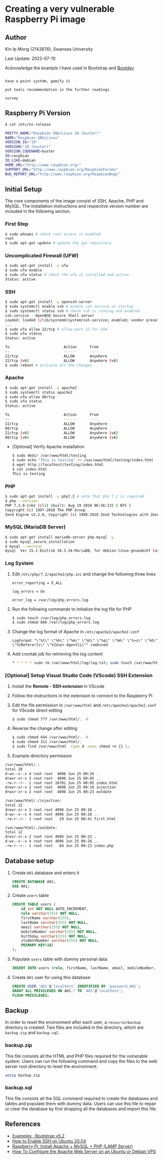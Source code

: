 # Creating a very vulnerable Raspberry Pi image

## Author

Kin Ip Mong (2143876), Swansea University

Last Update: 2022-07-10

Acknowledge the example I have used in Bootstrap and [Bootdey](https://www.bootdey.com/snippets/view/Search-Results)

```

have a point system, gamify it

put tools recommendation in the further readings

survey

```

## Raspberry Pi Version

```bash
$ cat /etc/os-release

PRETTY_NAME="Raspbian GNU/Linux 10 (buster)"
NAME="Raspbian GNU/Linux"
VERSION_ID="10"
VERSION="10 (buster)"
VERSION_CODENAME=buster
ID=raspbian
ID_LIKE=debian
HOME_URL="http://www.raspbian.org/"
SUPPORT_URL="http://www.raspbian.org/RaspbianForums"
BUG_REPORT_URL="http://www.raspbian.org/RaspbianBugs"
```

## Initial Setup

The core components of the image consist of SSH, Apache, PHP and MySQL. The installation instructions and respective version number are included in the following section.

### First Step
```bash
$ sudo whoami # check root access is enabled
root
$ sudo apt-get update # update the apt repository
```

### Uncomplicated Firewall (UFW)
```bash
$ sudo apt-get install -y ufw
$ sudo ufw enable
$ sudo ufw status # check the ufw is installed and active
Status: active
```

### SSH
```bash
$ sudo apt-get install -y openssh-server
$ sudo systemctl enable ssh # enable ssh service at startup
$ sudo systemctl status ssh # check ssh is running and enabled
ssh.service - OpenBSD Secure Shell server
Loaded: loaded (/lib/systemd/system/ssh.service; enabled; vendor preset: enabled)
...
$ sudo ufw allow 22/tcp # allow port 22 for SSH
$ sudo ufw status
Status: active

To                         Action      From
--                         ------      ----
22/tcp                     ALLOW       Anywhere
22/tcp (v6)                ALLOW       Anywhere (v6)
$ sudo reboot # activate all the changes
```

### Apache
```bash
$ sudo apt-get install -y apache2
$ sudo systemctl status apache2
$ sudo ufw allow 80/tcp
$ sudo ufw status
Status: active

To                         Action      From
--                         ------      ----
22/tcp                     ALLOW       Anywhere
80/tcp                     ALLOW       Anywhere
22/tcp (v6)                ALLOW       Anywhere (v6)
80/tcp (v6)                ALLOW       Anywhere (v6)
```
- [Optional] Verify Apache installation
    ```bash
    $ sudo mkdir /var/www/html/testing
    $ sudo echo "This is testing" >> /var/www/html/testing/index.html
    $ wget http://localhost/testing/index.html
    $ cat index.html
    This is testing
    ```

### PHP
```bash
$ sudo apt-get install -y php7.2 # note that php 7.2 is required
$ php --version
PHP 7.2.9-1+b2 (cli) (built: Aug 19 2018 06:56:13) ( NTS )
Copyright (c) 1997-2018 The PHP Group
Zend Engine v3.2.0, Copyright (c) 1998-2018 Zend Technologies with Zend OPcache v7.2.9-1+b2, Copyright (c) 1999-2018, by Zend Technologies
```

### MySQL (MariaDB Server)
```bash
$ sudo apt-get install mariadb-server php-mysql -y
$ sudo mysql_secure_installation
$ mysql --version
mysql  Ver 15.1 Distrib 10.3.34-MariaDB, for debian-linux-gnueabihf (armv8l) using readline 5.2
```

### Log System
1. Edit `/etc/php/7.2/apache2/php.ini` and change the following three lines
    ```
    error_reporting = E_ALL
    ```
    ```
    log_errors = On
    ```
    ```
    error_log = /var/log/php_errors.log
    ```
2. Run the following commands to initialize the log file for PHP
    ```bash
    $ sudo touch /var/log/php_errors.log
    $ sudo chmod 666 /var/log/php_errors.log
    ```
3. Change the log format of Apache in `/etc/apache2/apache2.conf`
    ```
    LogFormat "\"%t\" \"%h\" \"%m\" \"%U\" \"%q\" \"%H\" \"%>s\" \"%O\" \"%{Referer}i\" \"%{User-Agent}i\"" combined
    ```
4. Add crontab job for retrieving the log content
    ```bash
    * * * * * sudo rm /var/www/html/log/log.txt; sudo touch /var/www/html/log/log.txt; sudo chmod 666 /var/www/html/log/log.txt; sudo tail -n 200 /var/log/apache2/access.log >> /var/www/html/log/log.txt; sudo chmod 644 /var/www/html/log/log.txt;
    ```


### [Optional] Setup Visual Studio Code (VScode) SSH Extension
1. Install the **Remote - SSH extension** in VScode
2. Follow the instructions in the extension to connect to the Raspberry Pi
3. Edit the file permission in `/var/www/html` and `/etc/apache2/apache2.conf` for VScode direct editing
    ```bash
    $ sudo chmod 777 /var/www/html/. -R
    ```
4. Reverse the change after editing
    ```bash
    $ sudo chmod 644 /var/www/html/. -R
    $ sudo chmod 311 /var/www/html/.
    $ sudo find /var/www/html -type d -exec chmod +x {} \;
    ```

5. Example directory permission
```bash
/var/www/html/.:
total 28
d-wx--x--x 4 root root  4096 Jun 25 00:26 .
drwxr-xr-x 3 root root  4096 Jun 25 00:05 ..
-rw-r--r-- 1 root root 10701 Jun 25 00:05 index.html
drwxr-xr-x 2 root root  4096 Jun 25 00:16 injection
drwxr-xr-x 2 root root  4096 Jun 25 00:23 outdate

/var/www/html/./injection:
total 12
drwxr-xr-x 2 root root 4096 Jun 25 00:16 .
d-wx--x--x 4 root root 4096 Jun 25 00:26 ..
-rw-r--r-- 1 root root   29 Jun 25 00:41 first.html

/var/www/html/./outdate:
total 12
drwxr-xr-x 2 root root 4096 Jun 25 00:23 .
d-wx--x--x 4 root root 4096 Jun 25 00:26 ..
-rw-r--r-- 1 root root   64 Jun 25 00:23 index.php
```

## Database setup

1. Create `A01` database and enters it
    ```SQL
    CREATE DATABASE A01;
    USE A01;
    ```

2. Create `users` table
    ```SQL
    CREATE TABLE users (
        id int NOT NULL AUTO_INCREMENT,
        role varchar(255) NOT NULL,
        firstName varchar(255),
        lastName varchar(255) NOT NULL,
        email varchar(255) NOT NULL,
        mobileNumber varchar(255) NOT NULL,
        birthday varchar(255) NOT NULL,
        studentNumber varchar(255) NOT NULL,
        PRIMARY KEY(id)
    );
    ```

3. Populate `users` table with dummy personal data
    ```SQL
    INSERT INTO users (role, firstName, lastName, email, mobileNumber, birthday, studentNumber) VALUES ('User', 'Peter', 'Cameron', 'peter.cameron@example.com', '07946 864309', '1993-08-14', '2108475');
    ```

4. Create `A01` user for using this database
    ```SQL
    CREATE USER 'A01'@'localhost' IDENTIFIED BY 'password_A01';
    GRANT ALL PRIVILEGES ON A01.* TO 'A01'@'localhost';
    FLUSH PRIVILEGES;
    ```

## Backup

In order to reset the environment after each user, a `resource/backup` directory is created. Two files are included in the directory, which are `backup.zip` and `backup.sql`. 

### backup.zip

This file consists all the HTML and PHP files required for the vulnerable system. Users can run the following command and copy the files to the web server root directory to reset the environment. 
```bash
unzip backup.zip
```

### backup.sql

This file consists all the SQL command required to create the databases and tables and populate them with dummy data. Users can use this file to repair or clear the database by first dropping all the databases and import this file.


## References
- [Examples · Bootstrap v5.2](https://getbootstrap.com/docs/5.2/examples/)
- [How to Enable SSH on Ubuntu 20.04](https://linuxize.com/post/how-to-enable-ssh-on-ubuntu-20-04/)
- [Raspberry Pi: Install Apache + MySQL + PHP (LAMP Server)](https://randomnerdtutorials.com/raspberry-pi-apache-mysql-php-lamp-server/)
- [How To Configure the Apache Web Server on an Ubuntu or Debian VPS](https://www.digitalocean.com/community/tutorials/how-to-configure-the-apache-web-server-on-an-ubuntu-or-debian-vps)